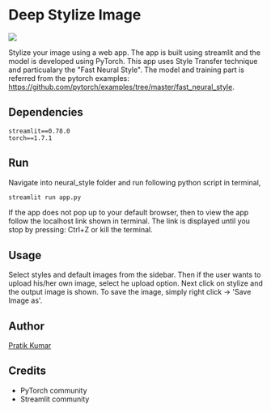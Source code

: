 # Deep Stylize Image

![](https://github.com/pr2tik1/deep-style-images/blob/main/neural_style/banner.jpg)

Stylize your image using a web app. The app is built using streamlit and the model is developed using PyTorch. This app uses Style Transfer technique and particualary the "Fast Neural Style". The model and training part is referred from the pytorch examples: https://github.com/pytorch/examples/tree/master/fast_neural_style. 

## Dependencies
```
streamlit==0.78.0
torch==1.7.1
```

## Run
Navigate into neural_style folder and run following python script in terminal,

```python
streamlit run app.py
```
If the app does not pop up to your default browser, then to view the app follow the localhost link shown in terminal. The link is displayed until you stop by pressing: Ctrl+Z or kill the terminal.

## Usage
Select styles and default images from the sidebar. Then if the user wants to upload his/her own image, select he upload option. Next click on stylize and the output image is shown. To save the image, simply right click -> 'Save Image as'.

## Author
[Pratik Kumar](https://pr2tik1.github.io)

## Credits
- PyTorch community
- Streamlit community
